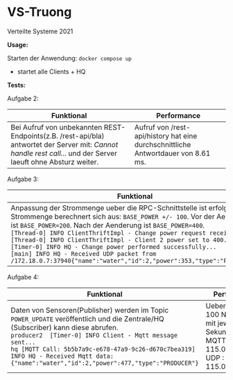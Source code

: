 # VS-Truong
Verteilte Systeme 2021

**Usage:**

Starten der Anwendung: `docker compose up`
- startet alle Clients + HQ

**Tests:**

Aufgabe 2:

Funktional   | Performance  |
------------ | ------------ |
Bei Aufruf von unbekannten REST-Endpoints(z.B. /rest-api/bla) antwortet der Server mit: *Cannot handle rest call...* und der Server laeuft ohne Absturz weiter. |Aufruf von /rest-api/history hat eine durchschnittliche Antwortdauer von 8.61 ms.


Aufgabe 3:

Funktional   | Performance  |
------------ | ------------ |
Anpassung der Strommenge ueber die RPC-Schnittstelle ist erfolgreich. Die Strommenge berechnert sich aus: `BASE_POWER +/- 100`. Vor der Aenderung ist `BASE_POWER=200`. Nach der Aenderung ist `BASE_POWER=400`.<br />`[Thread-0] INFO ClientThriftImpl - Change power request received...`<br />`[Thread-0] INFO ClientThriftImpl - Client 2 power set to 400...`<br />`[Timer-0] INFO HQ - Change power performed successfully...`<br />`[main] INFO HQ - Received UDP packet from /172.18.0.7:37940{"name":"water","id":2,"power":353,"type":"PRODUCER"}` | Das gesamte System lief erfolgreich ohne Fehler ueber 5 min.


Aufgabe 4:

Funktional   | Performance  |
------------ | ------------ |
Daten von Sensoren(Publisher) werden im Topic `POWER_UPDATE`  veröffentlich und die Zentrale/HQ (Subscriber) kann diese abrufen. <br />`producer2  [Timer-0] INFO Client - Mqtt message sent...` <br /> `hq [MQTT Call: 5b5b7a9c-e678-47a9-9c26-d670c7bea319] INFO HQ - Received Mqtt data: {"name":"water","id":2,"power":477,"type":"PRODUCER"}` |  Uebertagung von 100 Nachrichten mit jeweils 1 Sekunde delay <br /> MQTT : 115.040047685s <br /> UDP : 115.01238619s



